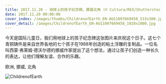 ```yaml
---
title: 2017.11.20 - 地球上的孩子纪念碑，挪威北角 (© Cultura/REX/Shutterstock)
date: 2017.11.20 00:00:00
cover_index: /images/thumbs/ChildrenofEarth_EN-AU11097669458_533x300.jpg
cover_detail: /images/ChildrenofEarth_EN-AU11097669458_1920x1080.jpg
---
```


今天是国际儿童日，我们用地球上的孩子纪念碑这张图片来庆祝这个日子。这七个青铜铸件是来自世界各地的七个孩子在1988年创造的粘土浮雕的复制品。一位名叫西蒙·弗莱姆·德沃尔德的挪威作家提出了这个想法，通过让孩子们创造一种长久的表达，让他们理解友谊、合作的乐趣。

欧洲, 挪威, 北角

![ChildrenofEarth](/images/ChildrenofEarth_EN-AU11097669458_1920x1080.jpg)
